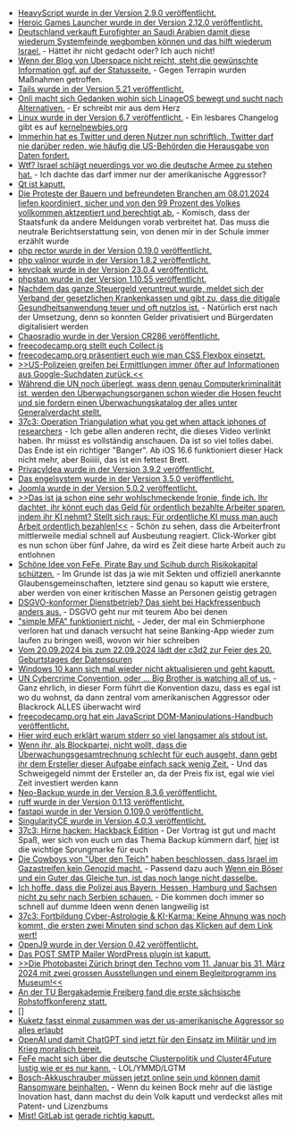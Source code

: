 * [HeavyScript wurde in der Version 2.9.0 veröffentlicht.](https://github.com/Heavybullets8/heavy_script/releases/tag/v2.9.0)
* [Heroic Games Launcher wurde in der Version 2.12.0 veröffentlicht.](https://github.com/Heroic-Games-Launcher/HeroicGamesLauncher/releases/tag/v2.12.0)
* [Deutschland verkauft Eurofighter an Saudi Arabien damit diese wiederum Systemfeinde wegbomben können und das hilft wiederum Israel.](http://blog.fefe.de/?ts=9b65faa9) - Hättet ihr nicht gedacht oder? Ich auch nicht!
* [Wenn der Blog von Uberspace nicht reicht, steht die gewünschte Information ggf. auf der Statusseite.](https://is.uberspace.online/) - Gegen Terrapin wurden Maßnahmen getroffen.
* [Tails wurde in der Version 5.21 veröffentlicht.](https://www.linux-magazin.de/news/tails-5-21-behebt-fehler/)
* [Onli macht sich Gedanken wohin sich LinageOS bewegt und sucht nach Alternativen.](https://www.onli-blogging.de/2334/Warum-ich-2024-nach-Alternativen-zu-LineageOS-suchen-werde-von-Bankingapps-zu-Projektzustand-und-ausrichtung.html) - Er schreibt mir aus dem Herz
* [Linux wurde in der Version 6.7 veröffentlicht.](https://lwn.net/Articles/957098/) - Ein lesbares Changelog gibt es auf [kernelnewbies.org](https://kernelnewbies.org/Linux_6.7)
* [Immerhin hat es Twitter und deren Nutzer nun schriftlich, Twitter darf nie darüber reden, wie häufig die US-Behörden die Herausgabe von Daten fordert.](http://blog.fefe.de/?ts=9b629d04)
* [Wtf? Israel schlägt neuerdings vor wo die deutsche Armee zu stehen hat.](http://blog.fefe.de/?ts=9b62dcbc) - Ich dachte das darf immer nur der amerikanische Aggressor?
* [Qt ist kaputt.](http://blog.fefe.de/?ts=9b62d7f4)
* [Die Proteste der Bauern und befreundeten Branchen am 08.01.2024 liefen koordiniert, sicher und von den 99 Prozent des Volkes vollkommen aktzeptiert und berechtigt ab.](http://blog.fefe.de/?ts=9b62d112) - Komisch, dass der Staatsfunk da andere Meldungen vorab verbreitet hat. Das muss die neutrale Berichtserstattung sein, von denen mir in der Schule immer erzählt wurde
* [php rector wurde in der Version 0.19.0 veröffentlicht.](https://github.com/rectorphp/rector/releases/tag/0.19.0)
* [php valinor wurde in der Version 1.8.2 veröffentlicht.](https://github.com/CuyZ/Valinor/releases/tag/1.8.2)
* [keycloak wurde in der Version 23.0.4 veröffentlicht.](https://github.com/keycloak/keycloak/releases/tag/23.0.4)
* [phpstan wurde in der Version 1.10.55 veröffentlicht.](https://github.com/phpstan/phpstan/releases/tag/1.10.55)
* [Nachdem das ganze Steuergeld veruntreut wurde, meldet sich der Verband der gesetzlichen Krankenkassen und gibt zu, dass die ditigale Gesundheitsanwendung teuer und oft nutzlos ist.](https://www.borncity.com/blog/2024/01/09/verband-der-gesetzlichen-krankenkassen-gkv-digitale-gesundheitsanwendungen-diga-teuer-und-oft-nutzlos/) - Natürlich erst nach der Umsetzung, denn so konnten Gelder privatisiert und Bürgerdaten digitalisiert werden
* [Chaosradio wurde in der Version CR286 veröffentlicht.](https://chaosradio.de/cr286-dicke-bretter-diesmal-mit-internationaler-computerkriminalitaet)
* [freecodecamp.org stellt euch Collect.js](https://www.freecodecamp.org/news/work-with-javascript-arrays-objects-with-collect-js/)
* [freecodecamp.org präsentiert euch wie man CSS Flexbox einsetzt.](https://www.freecodecamp.org/news/break-out-elements-from-containers-using-flexbox/)
* [>>US-Polizeien greifen bei Ermittlungen immer öfter auf Informationen aus Google-Suchdaten zurück.<<](https://netzpolitik.org/2024/google-search-digitale-rasterfahndungen-durch-die-us-polizei/)
* [Während die UN noch überlegt, wass denn genau Computerkriminalität ist, werden den Überwachungsorganen schon wieder die Hosen feucht und sie fordern einen Überwachungskatalog der alles unter Generalverdacht stellt.](https://netzpolitik.org/2024/un-cybercrime-convention-der-vertrag-soll-einen-umfassenden-zugang-zu-daten-schaffen/)
* [37c3: Operation Triangulation what you get when attack iphones of researchers](https://media.ccc.de/v/37c3-11859-operation_triangulation_what_you_get_when_attack_iphones_of_researchers) - Ich gebe allen anderen recht, die dieses Video verlinkt haben. Ihr müsst es vollständig anschauen. Da ist so viel tolles dabei. Das Ende ist ein richtiger "Banger". Ab iOS 16.6 funktioniert dieser Hack nicht mehr, aber Boiiiii, das ist ein fettest Brett.
* [PrivacyIdea wurde in der Version 3.9.2 veröffentlicht.](https://github.com/privacyidea/privacyidea/releases/tag/v3.9.2)
* [Das engelsystem wurde in der Version 3.5.0 veröffentlicht.](https://github.com/engelsystem/engelsystem/releases/tag/v3.5.0)
* [Joomla wurde in der Version 5.0.2 veröffentlicht.](https://github.com/joomla/joomla-cms/releases/tag/5.0.2)
* [>>Das ist ja schon eine sehr wohlschmeckende Ironie, finde ich. Ihr dachtet, ihr könnt euch das Geld für ordentlich bezahlte Arbeiter sparen, indem ihr KI nehmt? Stellt sich raus: Für ordentliche KI muss man auch Arbeit ordentlich bezahlen!<<](http://blog.fefe.de/?ts=9b61f856) - Schön zu sehen, dass die Arbeiterfront mittlerweile medial schnell auf Ausbeutung reagiert. Click-Worker gibt es nun schon über fünf Jahre, da wird es Zeit diese harte Arbeit auch zu entlohnen
* [Schöne Idee von FeFe, Pirate Bay und Scihub durch Risikokapital schützen.](http://blog.fefe.de/?ts=9b60b97e) - Im Grunde ist das ja wie mit Sekten und offiziell anerkannte Glaubensgemeinschaften, letztere sind genau so kaputt wie erstere, aber werden von einer kritischen Masse an Personen geistig getragen
* [DSGVO-konformer Dienstbetrieb? Das sieht bei Hackfressenbuch anders aus.](https://noyb.eu/de/meta-ignores-users-right-easily-withdraw-consent) - DSGVO geht nur mit teurem Abo bei denen
* ["simple MFA" funktioniert nicht.](https://utcc.utoronto.ca/~cks/space/blog/tech/MFAIsBothSimpleAndWork) - Jeder, der mal ein Schmierphone verloren hat und danach versucht hat seine Banking-App wieder zum laufen zu bringen weiß, wovon wir hier schreiben
* [Vom 20.09.2024 bis zum 22.09.2024 lädt der c3d2 zur Feier des 20. Geburtstages der Datenspuren](https://events.ccc.de/2024/01/10/ds24-ankuendigung/)
* [Windows 10 kann sich mal wieder nicht aktualisieren und geht kaputt.](https://www.bleepingcomputer.com/news/microsoft/windows-10-kb5034441-security-update-fails-with-0x80070643-errors/)
* [UN Cybercrime Convention, oder ... Big Brother is watching all of us.](https://netzpolitik.org/2024/un-cybercrime-convention-wie-der-traum-eines-autoritaeren-staates/) - Ganz ehrlich, in dieser Form führt die Konvention dazu, dass es egal ist wo du wohnst, da dann zentral vom amerikanischen Aggressor oder Blackrock ALLES überwacht wird
* [freecodecamp.org hat ein JavaScript DOM-Manipulations-Handbuch veröffentlicht.](https://www.freecodecamp.org/news/the-javascript-dom-manipulation-handbook/)
* [Hier wird euch erklärt warum stderr so viel langsamer als stdout ist.](https://blog.orhun.dev/stdout-vs-stderr/)
* [Wenn ihr, als Blockpartei, nicht wollt, dass die Überwachungsgesamtrechnung schlecht für euch ausgeht, dann gebt ihr dem Ersteller dieser Aufgabe einfach sack wenig Zeit.](https://netzpolitik.org/2024/ueberwachungsgesamtrechnung-jetzt-gehts-los/) - Und das Schweigegeld nimmt der Ersteller an, da der Preis fix ist, egal wie viel Zeit investiert werden kann
* [Neo-Backup wurde in der Version 8.3.6 veröffentlicht.](https://github.com/NeoApplications/Neo-Backup/releases/tag/8.3.6)
* [ruff wurde in der Version 0.1.13 veröffentlicht.](https://github.com/astral-sh/ruff/releases/tag/v0.1.13)
* [fastapi wurde in der Version 0.109.0 veröffentlicht.](https://github.com/tiangolo/fastapi/releases/tag/0.109.0)
* [SingularityCE wurde in Version 4.0.3 veröffentlicht.](https://github.com/sylabs/singularity/releases/tag/v4.0.3)
* [37c3: Hirne hacken: Hackback Edition](https://media.ccc.de/v/37c3-12134-hirne_hacken_hackback_edition) - Der Vortrag ist gut und macht Spaß, wer sich von euch um das Thema Backup kümmern darf, [hier](https://media.ccc.de/v/37c3-12134-hirne_hacken_hackback_edition#t=1142) ist die wichtige Sprungmarke für euch
* [Die Cowboys von "Über den Teich" haben beschlossen, dass Israel im Gazastreifen kein Genozid macht.](http://blog.fefe.de/?ts=9b5ea942) - Passend dazu auch [Wenn ein Böser und ein Guter das Glei­che tun, ist das noch lan­ge nicht dasselbe.
](https://tuxproject.de/blog/2024/01/kurz-gefragt-8-christian-duerr/)
* [Ich hoffe, dass die Polizei aus Bayern, Hessen, Hamburg und Sachsen nicht zu sehr nach Serbien schauen.](http://blog.fefe.de/?ts=9b6112d4) - Die kommen doch immer so schnell auf dumme Ideen wenn denen langweilig ist
* [37c3: Fortbildung Cyber-Astrologie & KI-Karma: Keine Ahnung was noch kommt, die ersten zwei Minuten sind schon das Klicken auf dem Link wert!](https://media.ccc.de/v/37c3-12019-fortbildung_cyber-astrologie_ki-karma#t=92)
* [OpenJ9 wurde in der Version 0.42 veröffentlicht.](https://www.phoronix.com/news/Eclipse-OpenJ9-0.42)
* [Das POST SMTP Mailer WordPress plugin ist kaputt.](https://www.bleepingcomputer.com/news/security/over-150k-wordpress-sites-at-takeover-risk-via-vulnerable-plugin/)
* [>>Die Photobastei Zürich bringt den Techno vom 11. Januar bis 31. März 2024 mit zwei grossen Ausstellungen und einem Begleitprogramm ins Museum!<<](https://www.rave-strikes-back.de/?p=12114)
* [An der TU Bergakademie Freiberg fand die erste sächsische Rohstoffkonferenz statt.](https://www.mdr.de/video/mdr-videos/a/video-788798.html)
* []
* [Kuketz fasst einmal zusammen was der us-amerikanische Aggressor so alles erlaubt](https://www.kuketz-blog.de/jenseits-der-grenzen-ueberblick-ueber-das-us-geheimdienstrecht/)
* [OpenAI und damit ChatGPT sind jetzt für den Einsatz im Militär und im Krieg moralisch bereit.](https://theintercept.com/2024/01/12/open-ai-military-ban-chatgpt/)
* [FeFe macht sich über die deutsche Clusterpolitik und Cluster4Future lustig wie er es nur kann.](https://blog.fefe.de/?ts=9b5ffd65) - LOL/YMMD/LGTM
* [Bosch-Akkuschrauber müssen jetzt online sein und können damit Ransomware beinhalten.](https://blog.fefe.de/?ts=9b5ff8bc) - Wenn du keinen Bock mehr auf die lästige Inovation hast, dann machst du dein Volk kaputt und verdeckst alles mit Patent- und Lizenzbums
* [Mist! GitLab ist gerade richtig kaputt.](https://blog.fefe.de/?ts=9b5ff4d8)
